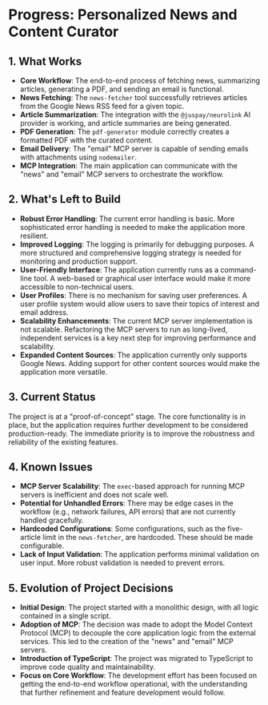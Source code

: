 # Progress: Personalized News and Content Curator

## 1. What Works

-   **Core Workflow**: The end-to-end process of fetching news, summarizing articles, generating a PDF, and sending an email is functional.
-   **News Fetching**: The `news-fetcher` tool successfully retrieves articles from the Google News RSS feed for a given topic.
-   **Article Summarization**: The integration with the `@juspay/neurolink` AI provider is working, and article summaries are being generated.
-   **PDF Generation**: The `pdf-generator` module correctly creates a formatted PDF with the curated content.
-   **Email Delivery**: The "email" MCP server is capable of sending emails with attachments using `nodemailer`.
-   **MCP Integration**: The main application can communicate with the "news" and "email" MCP servers to orchestrate the workflow.

## 2. What's Left to Build

-   **Robust Error Handling**: The current error handling is basic. More sophisticated error handling is needed to make the application more resilient.
-   **Improved Logging**: The logging is primarily for debugging purposes. A more structured and comprehensive logging strategy is needed for monitoring and production support.
-   **User-Friendly Interface**: The application currently runs as a command-line tool. A web-based or graphical user interface would make it more accessible to non-technical users.
-   **User Profiles**: There is no mechanism for saving user preferences. A user profile system would allow users to save their topics of interest and email address.
-   **Scalability Enhancements**: The current MCP server implementation is not scalable. Refactoring the MCP servers to run as long-lived, independent services is a key next step for improving performance and scalability.
-   **Expanded Content Sources**: The application currently only supports Google News. Adding support for other content sources would make the application more versatile.

## 3. Current Status

The project is at a "proof-of-concept" stage. The core functionality is in place, but the application requires further development to be considered production-ready. The immediate priority is to improve the robustness and reliability of the existing features.

## 4. Known Issues

-   **MCP Server Scalability**: The `exec`-based approach for running MCP servers is inefficient and does not scale well.
-   **Potential for Unhandled Errors**: There may be edge cases in the workflow (e.g., network failures, API errors) that are not currently handled gracefully.
-   **Hardcoded Configurations**: Some configurations, such as the five-article limit in the `news-fetcher`, are hardcoded. These should be made configurable.
-   **Lack of Input Validation**: The application performs minimal validation on user input. More robust validation is needed to prevent errors.

## 5. Evolution of Project Decisions

-   **Initial Design**: The project started with a monolithic design, with all logic contained in a single script.
-   **Adoption of MCP**: The decision was made to adopt the Model Context Protocol (MCP) to decouple the core application logic from the external services. This led to the creation of the "news" and "email" MCP servers.
-   **Introduction of TypeScript**: The project was migrated to TypeScript to improve code quality and maintainability.
-   **Focus on Core Workflow**: The development effort has been focused on getting the end-to-end workflow operational, with the understanding that further refinement and feature development would follow.
